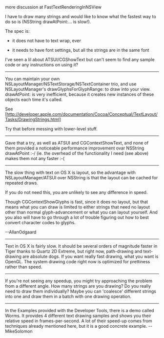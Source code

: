 more discussion at FastTextRenderingInNSView

I have to draw many strings and would like to know what the fastest way to do so is (NSString drawAtPoint:... is slow!).

The spec is:

- it does not have to text wrap, ever

- it needs to have font settings, but all the strings are in the same font


I've seen a lil about ATSUI/CGShowText but can't seem to find any sample code or any instructions on using it?

----

You can maintain your own NSLayoutManager/NSTextStorage/NSTextContainer trio, and use NSLayoutManager's     drawGlyphsForGlyphRange: to draw into your view.     drawAtPoint: is very inefficient, because it creates new instances of these objects each time it's called. 

See [http://developer.apple.com/documentation/Cocoa/Conceptual/TextLayout/Tasks/DrawingStrings.html]

Try that before messing with lower-level stuff.

----

Gave that a try, as well as ATSUI and CGContextShowText, and none of them provided a noticeable performance improvement ovar NSString drawAtPoint :-/ (ie. the overhead of the functionality I need (see above) makes them not any faster :-(

----

The slow thing with text on OS X is layout, so the advantage with NSLayoutManager/ATSUI over NSString is that the layout can be cached for repeated draws.

If you do not need this, you are unlikely to see any difference in speed.

Though CGContextShowGlyphs is fast, since it does no layout, but that means what you can draw is limited to either strings that need no layout other than normal glyph-advancement or what you can layout yourself. And you also will have to go through a lot of trouble figuring out how to best convert character codes to glyphs.

--AllanOdgaard

----

Text in OS X is fairly slow. It should be several orders of magnitude faster in Tiger thanks to Quartz 2D Extreme, but right now, path-drawing and text-drawing are absolute dogs. If you want really fast drawing, what you want is OpenGL. The system drawing code right now is optimized for prettiness rather than speed.

----

If you're not seeing any speedup, you might try approaching the problem from a different angle. How many strings are you drawing? Do you really need to draw them individually? Maybe you can 'coalesce' different strings into one and draw them in a batch with one drawing operation.

----

In the Examples provided with the Developer Tools, there is a demo called Worms.  It provides 4 different text drawing samples and shows you their relative speed in frames-per-second.  A lot of their speed-up comes from techniques already mentioned here, but it is a good concrete example.  --MikeSolomon
